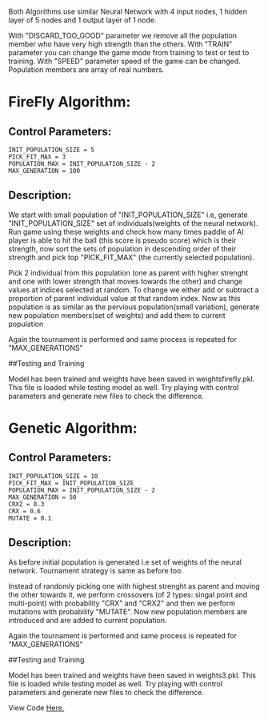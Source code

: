 Both Algorithms use similar Neural Network with 4 input nodes, 1 hidden layer of 5 nodes and 1 output layer of 1 node.

With "DISCARD_TOO_GOOD" parameter we remove all the population member who have very high strength than the others.
With "TRAIN" parameter you can change the game mode from training to test or test to training.
With "SPEED" parameter speed of the game can be changed.
Population members are array of real numbers.


# FireFly Algorithm:
## Control Parameters: 
	INIT_POPULATION_SIZE = 5
	PICK_FIT_MAX = 3
	POPULATION_MAX = INIT_POPULATION_SIZE - 2
	MAX_GENERATION = 100

## Description:

We start with small population of "INIT_POPULATION_SIZE" i.e, generate "INIT_POPULATION_SIZE" set of individuals(weights of the neural network). Run game using these weights and check how many times paddle of AI player is able to hit the ball (this score is pseudo score) which is their strength, now sort the sets of population in descending order of their strength and pick top "PICK_FIT_MAX" (the currently selected population). 

Pick 2 individual from this population (one as parent with higher strenght and one with lower strength that moves towards the other) and change values at indices selected at random. To change we either add or subtract a proportion of parent individual value at that random index.
Now as this population is as similar as the pervious population(small variation), generate new population members(set of weights)
and add them to current population

Again the tournament is performed and same process is repeated for "MAX_GENERATIONS"

##Testing and Training

Model has been trained and weights have been saved in weightsfirefly.pkl.
This file is loaded while testing model as well.
Try playing with control parameters and generate new files to check the difference.

# Genetic Algorithm:  
## Control Parameters:
	INIT_POPULATION_SIZE = 10
	PICK_FIT_MAX = INIT_POPULATION_SIZE
	POPULATION_MAX = INIT_POPULATION_SIZE - 2
	MAX_GENERATION = 50
	CRX2 = 0.3
	CRX = 0.6
	MUTATE = 0.1
## Description:

As before initial population is generated i.e set of weights of the neural network. Tournament strategy is same as before too.

Instead of randomly picking one with highest strenght as parent and moving the other towards it, we perform crossovers (of 2 types: singal point and multi-point) with probability "CRX" and "CRX2" and then we perform mutations with probability "MUTATE". Now new population members are introduced and are added to current population.

Again the tournament is performed and same process is repeated for "MAX_GENERATIONS"

##Testing and Training

Model has been trained and weights have been saved in weights3.pkl.
This file is loaded while testing model as well.
Try playing with control parameters and generate new files to check the difference.


View Code <a href="https://github.com/guinex/FirePong">Here. </a>
